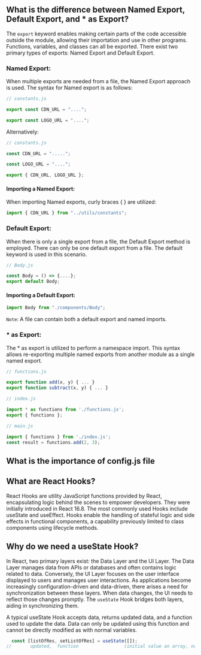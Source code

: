 ## What is the difference between Named Export, Default Export, and * as Export?

The `export` keyword enables making certain parts of the code accessible outside the module, allowing their importation and use in other programs. Functions, variables, and classes can all be exported. There exist two primary types of exports: Named Export and Default Export.

### Named Export:
When multiple exports are needed from a file, the Named Export approach is used. The syntax for Named export is as follows:

```jsx
// constants.js

export const CDN_URL = "....";

export const LOGO_URL = "....";
```
Alternatively:
```jsx
// constants.js

const CDN_URL = ".....";

const LOGO_URL = "....";

export { CDN_URL, LOGO_URL };
```

#### Importing a Named Export:
When importing Named exports, curly braces { } are utilized:
```jsx
import { CDN_URL } from "../utils/constants";
```

### Default Export:
When there is only a single export from a file, the Default Export method is employed. There can only be one default export from a file. The default keyword is used in this scenario.
```jsx
// Body.js

const Body = () => {....};
export default Body;
```

#### Importing a Default Export:
```jsx
import Body from "./components/Body";
```

`Note`: A file can contain both a default export and named imports.

### * as Export:
The * as export is utilized to perform a namespace import. This syntax allows re-exporting multiple named exports from another module as a single named export.

```jsx
// functions.js

export function add(x, y) { ... }
export function subtract(x, y) { ... }

// index.js

import * as functions from './functions.js';
export { functions };

// main.js

import { functions } from './index.js';
const result = functions.add(2, 3);
```


## What is the importance of config.js file

## What are React Hooks?
React Hooks are utility JavaScript functions provided by React, encapsulating logic behind the scenes to empower developers. They were initially introduced in React 16.8. The most commonly used Hooks include useState and useEffect. Hooks enable the handling of stateful logic and side effects in functional components, a capability previously limited to class components using lifecycle methods.

## Why do we need a useState Hook?

In React, two primary layers exist: the Data Layer and the UI Layer. The Data Layer manages data from APIs or databases and often contains logic related to data. Conversely, the UI Layer focuses on the user interface displayed to users and manages user interactions. As applications become increasingly configuration-driven and data-driven, there arises a need for synchronization between these layers. When data changes, the UI needs to reflect those changes promptly. The `useState` Hook bridges both layers, aiding in synchronizing them.

A typical useState Hook accepts data, returns updated data, and a function used to update the data. Data can only be updated using this function and cannot be directly modified as with normal variables.
```jsx
  const [listOfRes, setListOfRes] = useState([]);
//       updated,  function                 (initial value an array, null, empty array)
```